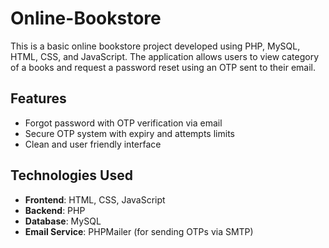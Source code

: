# Online-Bookstore
This is a basic online bookstore project developed using PHP, MySQL, HTML, CSS, and JavaScript. The application allows users to view category of a books and request a password reset using an OTP sent to their email.

## Features
- Forgot password with OTP verification via email
- Secure OTP system with expiry and attempts limits
- Clean and user friendly interface

## Technologies Used
- **Frontend**: HTML, CSS, JavaScript
- **Backend**: PHP
- **Database**: MySQL
- **Email Service**: PHPMailer (for sending OTPs via SMTP)

